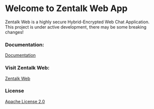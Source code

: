 # Welcome to Zentalk Web App

Zentalk Web is a highly secure Hybrid-Encrypted Web Chat Application.
This project is under active development, there may be some breaking changes!

### Documentation:

[Documentation](https://docs.zentachain.io/zentalk/zentalk-web)

### Visit Zentalk Web:

[Zentalk Web](https://zentalk.chat)

### License

[Apache License 2.0](https://github.com/ZentaChain/Zentalk-Web/blob/master/LICENSE)
